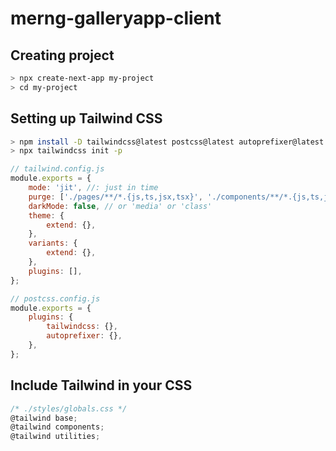 # merng-galleryapp-client

## Creating project

```sh
> npx create-next-app my-project
> cd my-project
```

## Setting up Tailwind CSS

```sh
> npm install -D tailwindcss@latest postcss@latest autoprefixer@latest
> npx tailwindcss init -p
```

```js
// tailwind.config.js
module.exports = {
	mode: 'jit', //: just in time
	purge: ['./pages/**/*.{js,ts,jsx,tsx}', './components/**/*.{js,ts,jsx,tsx}'],
	darkMode: false, // or 'media' or 'class'
	theme: {
		extend: {},
	},
	variants: {
		extend: {},
	},
	plugins: [],
};

// postcss.config.js
module.exports = {
	plugins: {
		tailwindcss: {},
		autoprefixer: {},
	},
};
```

## Include Tailwind in your CSS

```js
/* ./styles/globals.css */
@tailwind base;
@tailwind components;
@tailwind utilities;
```
